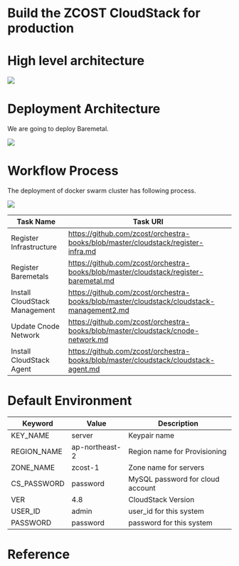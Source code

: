 # Build the ZCOST CloudStack for production

# High level architecture

<img src="https://raw.githubusercontent.com/zcost/orchestra-books/master/cloudstack/architecture.png">

# Deployment Architecture
We are going to deploy Baremetal.

<img src="https://raw.githubusercontent.com/zcost/orchestra-books/master/cloudstack/deployment.png">

# Workflow Process

The deployment of docker swarm cluster has following process.

<img src="https://raw.githubusercontent.com/zcost/orchestra-books/master/cloudstack/workflow.png">

Task Name | Task URI
----        | ----
Register Infrastructure | https://github.com/zcost/orchestra-books/blob/master/cloudstack/register-infra.md
Register Baremetals     | https://github.com/zcost/orchestra-books/blob/master/cloudstack/register-baremetal.md
Install CloudStack Management | https://github.com/zcost/orchestra-books/blob/master/cloudstack/cloudstack-management2.md
Update Cnode Network    | https://github.com/zcost/orchestra-books/blob/master/cloudstack/cnode-network.md
Install CloudStack Agent | https://github.com/zcost/orchestra-books/blob/master/cloudstack/cloudstack-agent.md


# Default Environment

Keyword | Value | Description
----    | ----  | ----
KEY_NAME   | server    | Keypair name
REGION_NAME | ap-northeast-2    | Region name for Provisioning
ZONE_NAME   | zcost-1   | Zone name for servers
CS_PASSWORD     | password          | MySQL password for cloud account
VER             | 4.8               | CloudStack Version
USER_ID     | admin     | user_id for this system
PASSWORD    | password  | password for this system

# Reference
